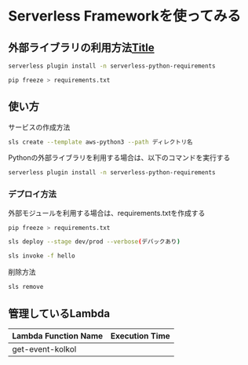 # Serverless Frameworkを使ってみる

## 外部ライブラリの利用方法[Title](https://developer.kaizenplatform.com/entry/2021/03/30/150000)

```bash
serverless plugin install -n serverless-python-requirements
```

```bash
pip freeze > requirements.txt
```

## 使い方

サービスの作成方法
```bash
sls create --template aws-python3 --path ディレクトリ名
```

Pythonの外部ライブラリを利用する場合は、以下のコマンドを実行する
```bash
serverless plugin install -n serverless-python-requirements
```


### デプロイ方法

外部モジュールを利用する場合は、requirements.txtを作成する
```bash
pip freeze > requirements.txt
```

```bash
sls deploy --stage dev/prod --verbose(デバックあり)
```

```bash
sls invoke -f hello
```

削除方法
```bash
sls remove
```

## 管理しているLambda

| Lambda Function Name | Execution Time |
|----------------------|----------------|
| get-event-kolkol     |           |